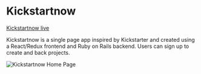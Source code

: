 # Kickstartnow

[Kickstartnow live][heroku]

Kickstartnow is a single page app inspired by Kickstarter and created using a React/Redux frontend and Ruby on Rails backend. Users can sign up to create and back projects.

![Kickstartnow Home Page][index]

[heroku]: https://kickstartnow.herokuapp.com/
[index]: .app/assets/images/home-screen.png
